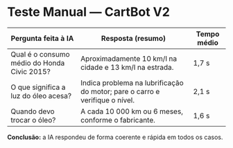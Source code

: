 # Teste Manual — CartBot V2

| Pergunta feita à IA | Resposta (resumo) | Tempo médio |
|----------------------|------------------|--------------|
| Qual é o consumo médio do Honda Civic 2015? | Aproximadamente 10 km/l na cidade e 13 km/l na estrada. | 1,7 s |
| O que significa a luz do óleo acesa? | Indica problema na lubrificação do motor; pare o carro e verifique o nível. | 2,1 s |
| Quando devo trocar o óleo? | A cada 10 000 km ou 6 meses, conforme o fabricante. | 1,6 s |

**Conclusão:** a IA respondeu de forma coerente e rápida em todos os casos.
